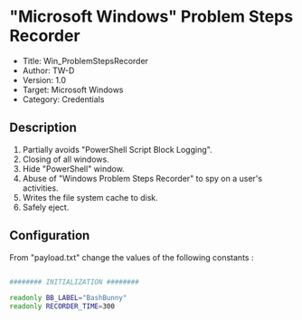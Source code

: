 # "Microsoft Windows" Problem Steps Recorder

- Title:         Win_ProblemStepsRecorder
- Author:        TW-D
- Version:       1.0
- Target:        Microsoft Windows
- Category:      Credentials      

## Description

1) Partially avoids "PowerShell Script Block Logging".
2) Closing of all windows.
3) Hide "PowerShell" window.
4) Abuse of "Windows Problem Steps Recorder" to spy on a user's activities.
5) Writes the file system cache to disk.
6) Safely eject.

## Configuration

From "payload.txt" change the values of the following constants :
```bash

######## INITIALIZATION ########

readonly BB_LABEL="BashBunny"
readonly RECORDER_TIME=300


```
